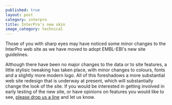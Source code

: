 ```yaml
---
published: true
layout: post
category: interpro
title: InterPro's new skin
image_category: technical
---
```

Those of you with sharp eyes may have noticed some minor changes to the InterPro web site as we have moved to adopt EMBL-EBI's new site guidelines. 

Although there have been no major changes to the data or to site features, a little stylisic tweaking has taken place, with minor changes to colours, fonts and a slightly more modern logo. All of this foreshadows a more substantial web site redesign that is underway at present, which will substantially change the look of the site. If you would be interested in getting involved in early testing of the new site, or have opinions on features you would like to see, [please drop us a line](mailto:interhelp@ebi.ac.uk) and let us know.  
